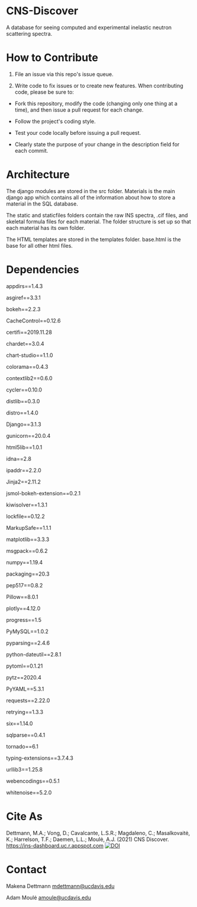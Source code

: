 # CNS-Discover
A database for seeing computed and experimental inelastic neutron scattering spectra.

# How to Contribute
1. File an issue via this repo's issue queue.

2. Write code to fix issues or to create new features. When contributing code, please be sure to:

* Fork this repository, modify the code (changing only one thing at a time), and then issue a pull request for each change.

* Follow the project's coding style.

* Test your code locally before issuing a pull request.

* Clearly state the purpose of your change in the description field for each commit.


# Architecture
The django modules are stored in the src folder. Materials is the main django app which contains all of the information about how to store a material in the SQL database. 

The static and staticfiles folders contain the raw INS spectra, .cif files, and skeletal formula files for each material. The folder structure is set up so that each material has its own folder.

The HTML templates are stored in the templates folder. base.html is the base for all other html files.

# Dependencies
appdirs==1.4.3

asgiref==3.3.1

bokeh==2.2.3

CacheControl==0.12.6

certifi==2019.11.28

chardet==3.0.4

chart-studio==1.1.0

colorama==0.4.3

contextlib2==0.6.0

cycler==0.10.0

distlib==0.3.0

distro==1.4.0

Django==3.1.3

gunicorn==20.0.4

html5lib==1.0.1

idna==2.8

ipaddr==2.2.0

Jinja2==2.11.2

jsmol-bokeh-extension==0.2.1

kiwisolver==1.3.1

lockfile==0.12.2

MarkupSafe==1.1.1

matplotlib==3.3.3

msgpack==0.6.2

numpy==1.19.4

packaging==20.3

pep517==0.8.2

Pillow==8.0.1

plotly==4.12.0

progress==1.5

PyMySQL==1.0.2

pyparsing==2.4.6

python-dateutil==2.8.1

pytoml==0.1.21

pytz==2020.4

PyYAML==5.3.1

requests==2.22.0

retrying==1.3.3

six==1.14.0

sqlparse==0.4.1

tornado==6.1

typing-extensions==3.7.4.3

urllib3==1.25.8

webencodings==0.5.1

whitenoise==5.2.0

# Cite As
Dettmann, M.A.; Vong, D.; Cavalcante, L.S.R.; Magdaleno, C.; Masalkovaitė, K.; Harrelson, T.F.; Daemen, L.L.; Moulė, A.J. (2021) CNS Discover. https://ins-dashboard.uc.r.appspot.com [![DOI](https://zenodo.org/badge/339552091.svg)](https://zenodo.org/badge/latestdoi/339552091)

# Contact
Makena Dettmann <mdettmann@ucdavis.edu>

Adam Moulė <amoule@ucdavis.edu>
